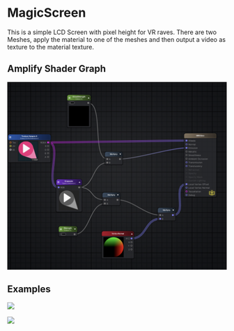 # MagicScreen

This is a simple LCD Screen with pixel height for VR raves. There are two Meshes, apply the material to one of the meshes and then output a video as texture to the material texture.
 
## Amplify Shader Graph

![](./amplify-shader-graph.png)

## Examples
![](https://media.giphy.com/media/OV9h3juNShqkqRgSDJ/giphy-downsized-large.gif)

![](https://media.giphy.com/media/ZxHARBVcP7BZz0BYIH/giphy-downsized-large.gif)